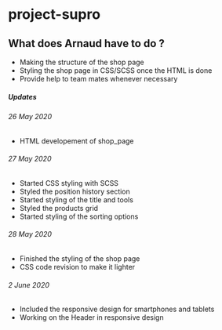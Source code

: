# project-supro

## What does Arnaud have to do ?

* Making the structure of the shop page
* Styling the shop page in CSS/SCSS once the HTML is done
* Provide help to team mates whenever necessary




##### Updates

###### 26 May 2020
* HTML developement of shop_page

###### 27 May 2020
* Started CSS styling with SCSS
* Styled the position history section
* Started styling of the title and tools
* Styled the products grid
* Started styling of the sorting options

###### 28 May 2020
* Finished the styling of the shop page
* CSS code revision to make it lighter

###### 2 June 2020
* Included the responsive design for smartphones and tablets
* Working on the Header in responsive design
